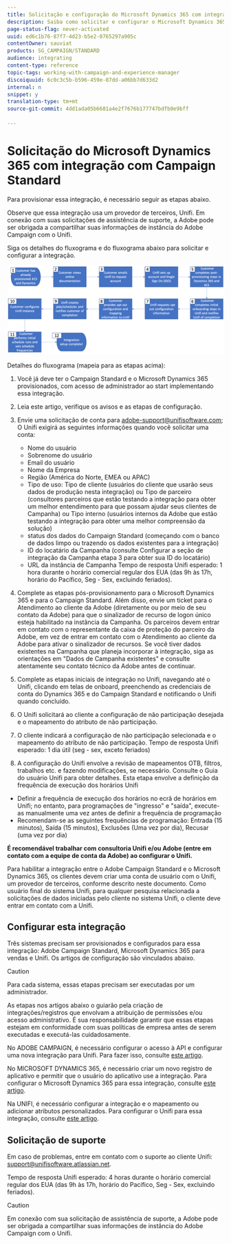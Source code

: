 ```yaml
---
title: Solicitação e configuração do Microsoft Dynamics 365 com integração com Campaign Standard
description: Saiba como solicitar e configurar o Microsoft Dynamics 365 com integração com o Campaign Standard
page-status-flag: never-activated
uuid: ed6c1b76-87f7-4d23-b5e2-0765297a905c
contentOwner: sauviat
products: SG_CAMPAIGN/STANDARD
audience: integrating
content-type: reference
topic-tags: working-with-campaign-and-experience-manager
discoiquuid: 6c0c3c5b-b596-459e-87dd-a06bb7d633d2
internal: n
snippet: y
translation-type: tm+mt
source-git-commit: 4dd1ada05b6681a4e2f7676b177747bdfb0e9bff

---
```



# Solicitação do Microsoft Dynamics 365 com integração com Campaign Standard

Para provisionar essa integração, é necessário seguir as etapas abaixo.

Observe que essa integração usa um provedor de terceiros, Unifi.  Em conexão com suas solicitações de assistência de suporte, a Adobe pode ser obrigada a compartilhar suas informações de instância do Adobe Campaign com o Unifi.

Siga os detalhes do fluxograma e do fluxograma abaixo para solicitar e configurar a integração.

![](assets/provisioning-wf.png)

Detalhes do fluxograma (mapeia para as etapas acima):

1. Você já deve ter o Campaign Standard e o Microsoft Dynamics 365 provisionados, com acesso de administrador ao start implementando essa integração.

1. Leia este artigo, verifique os avisos e as etapas de configuração.

1. Envie uma solicitação de conta para adobe-support@unifisoftware.com; O Unifi exigirá as seguintes informações quando você solicitar uma conta:
   * Nome do usuário
   * Sobrenome do usuário
   * Email do usuário
   * Nome da Empresa
   * Região (América do Norte, EMEA ou APAC)
   * Tipo de uso:  Tipo de cliente (usuários do cliente que usarão seus dados de produção nesta integração) ou Tipo de parceiro (consultores parceiros que estão testando a integração para obter um melhor entendimento para que possam ajudar seus clientes de Campanha) ou Tipo interno (usuários internos da Adobe que estão testando a integração para obter uma melhor compreensão da solução)
   * status dos dados do Campaign Standard (começando com o banco de dados limpo ou trazendo os dados existentes para a integração)
   * ID do locatário da Campanha (consulte Configurar a seção de integração da Campanha etapa 3 para obter sua ID do locatário)
   * URL da instância de Campanha
   Tempo de resposta Unifi esperado: 1 hora durante o horário comercial regular dos EUA (das 9h às 17h, horário do Pacífico, Seg - Sex, excluindo feriados).

1. Complete as etapas pós-provisionamento para o Microsoft Dynamics 365 e para o Campaign Standard.
Além disso, envie um ticket para o Atendimento ao cliente da Adobe (diretamente ou por meio de seu contato da Adobe) para que o sinalizador de recurso de logon único esteja habilitado na instância da Campanha. Os parceiros devem entrar em contato com o representante da caixa de proteção do parceiro da Adobe, em vez de entrar em contato com o Atendimento ao cliente da Adobe para ativar o sinalizador de recursos.
Se você tiver dados existentes na Campanha que planeja incorporar à integração, siga as orientações em &quot;Dados de Campanha existentes&quot; e consulte atentamente seu contato técnico da Adobe antes de continuar.

1. Complete as etapas iniciais de integração no Unifi, navegando até o Unifi, clicando em telas de onboard, preenchendo as credenciais de conta do Dynamics 365 e do Campaign Standard e notificando o Unifi quando concluído.

1. O Unifi solicitará ao cliente a configuração de não participação desejada e o mapeamento do atributo de não participação.

1. O cliente indicará a configuração de não participação selecionada e o mapeamento do atributo de não participação.
Tempo de resposta Unifi esperado: 1 dia útil (seg - sex, exceto feriados)

1. A configuração do Unifi envolve a revisão de mapeamentos OTB, filtros, trabalhos etc. e fazendo modificações, se necessário.  Consulte o Guia do usuário Unifi para obter detalhes.
Esta etapa envolve a definição da frequência de execução dos horários Unifi
* Definir a frequência de execução dos horários no ecrã de horários em Unifi; no entanto, para programações de &quot;ingresso&quot; e &quot;saída&quot;, execute-as manualmente uma vez antes de definir a frequência de programação
* Recomendam-se as seguintes frequências de programação: Entrada (15 minutos), Saída (15 minutos), Exclusões (Uma vez por dia), Recusar (uma vez por dia)

**É recomendável trabalhar com consultoria Unifi e/ou Adobe (entre em contato com a equipe de conta da Adobe) ao configurar o Unifi.**

Para habilitar a integração entre o Adobe Campaign Standard e o Microsoft Dynamics 365, os clientes devem criar uma conta de usuário com o Unifi, um provedor de terceiros, conforme descrito neste documento.   Como usuário final do sistema Unifi, para qualquer pesquisa relacionada a solicitações de dados iniciadas pelo cliente no sistema Unifi, o cliente deve entrar em contato com a Unifi.

## Configurar esta integração

Três sistemas precisam ser provisionados e configurados para essa integração: Adobe Campaign Standard, Microsoft Dynamics 365 para vendas e Unifi. Os artigos de configuração são vinculados abaixo.

>[!CAUTION]
>
>Para cada sistema, essas etapas precisam ser executadas por um administrador.
>
>As etapas nos artigos abaixo o guiarão pela criação de integrações/registros que envolvam a atribuição de permissões e/ou acesso administrativo.  É sua responsabilidade garantir que essas etapas estejam em conformidade com suas políticas de empresa antes de serem executadas e executá-las cuidadosamente.

No ADOBE CAMPAIGN, é necessário configurar o acesso à API e configurar uma nova integração para Unifi. Para fazer isso, consulte [este artigo](../../integrating/using/configure-adobe-io-for-ms-dynamic.md).

No MICROSOFT DYNAMICS 365, é necessário criar um novo registro de aplicativo e permitir que o usuário do aplicativo use a integração.  Para configurar o Microsoft Dynamics 365 para essa integração, consulte [este artigo](../../integrating/using/configure-microsoft-dynamics-365-for-campaign-integration.md).

Na UNIFI, é necessário configurar a integração e o mapeamento ou adicionar atributos personalizados. Para configurar o Unifi para essa integração, consulte [este artigo](../../integrating/using/configure-unifi-for-microsoft-dynamics-365-integration.md).

## Solicitação de suporte

Em caso de problemas, entre em contato com o suporte ao cliente Unifi: [support@unifisoftware.atlassian.net](mailto:support@unifisoftware.atlassian.net).

Tempo de resposta Unifi esperado: 4 horas durante o horário comercial regular dos EUA (das 9h às 17h, horário do Pacífico, Seg - Sex, excluindo feriados).

>[!CAUTION]
>
>Em conexão com sua solicitação de assistência de suporte, a Adobe pode ser obrigada a compartilhar suas informações de instância do Adobe Campaign com o Unifi.